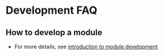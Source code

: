# Development FAQ

## How to develop a module
- For more details, see [introduction to module development](https://github.com/bfenetworks/bfe/blob/develop/docs/en_us/module/modules.md)
